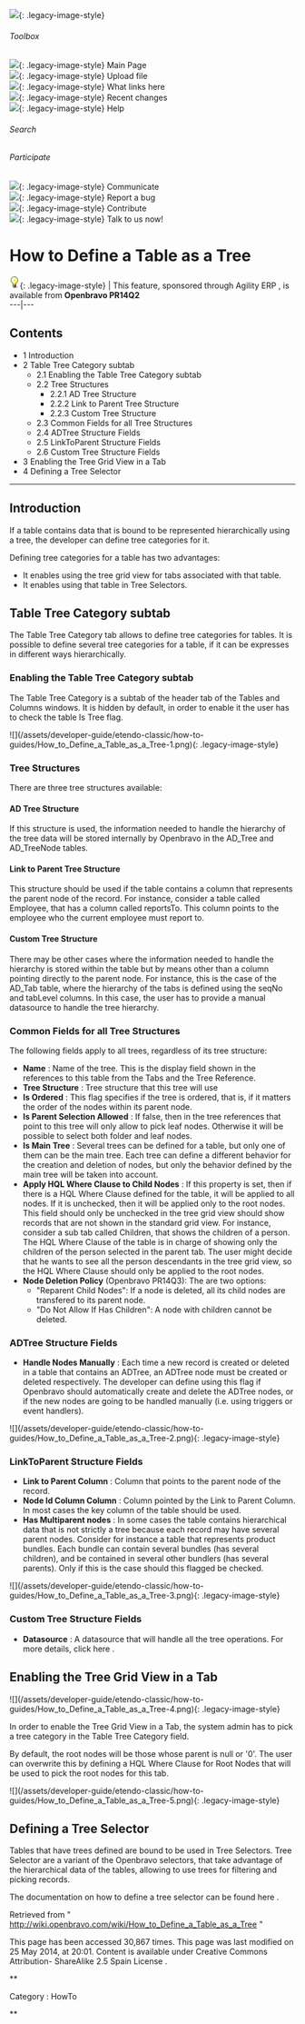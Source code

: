 ![](skins/openbravo/images/social-blogs-sidebar-banner.png){: .legacy-image-style}

######  Toolbox

![](skins/openbravo/images/flecha1.jpg){: .legacy-image-style} Main Page  
![](skins/openbravo/images/flecha1.jpg){: .legacy-image-style} Upload file  
![](skins/openbravo/images/flecha1.jpg){: .legacy-image-style} What links here  
![](skins/openbravo/images/flecha1.jpg){: .legacy-image-style} Recent changes  
![](skins/openbravo/images/flecha1.jpg){: .legacy-image-style} Help  
  
  

######  Search

######  Participate

![](skins/openbravo/images/flecha1.jpg){: .legacy-image-style} Communicate  
![](skins/openbravo/images/flecha1.jpg){: .legacy-image-style} Report a bug  
![](skins/openbravo/images/flecha1.jpg){: .legacy-image-style} Contribute  
![](skins/openbravo/images/flecha1.jpg){: .legacy-image-style} Talk to us now!  

  

#  How to Define a Table as a Tree

![](/assets/developer-guide/etendo-classic/how-to-guides/Bulbgraph.png){: .legacy-image-style} |
This feature, sponsored through  Agility ERP  , is available from **Openbravo
PR14Q2**  
---|---  
  
##  Contents

  * 1  Introduction 
  * 2  Table Tree Category subtab 
    * 2.1  Enabling the Table Tree Category subtab 
    * 2.2  Tree Structures 
      * 2.2.1  AD Tree Structure 
      * 2.2.2  Link to Parent Tree Structure 
      * 2.2.3  Custom Tree Structure 
    * 2.3  Common Fields for all Tree Structures 
    * 2.4  ADTree Structure Fields 
    * 2.5  LinkToParent Structure Fields 
    * 2.6  Custom Tree Structure Fields 
  * 3  Enabling the Tree Grid View in a Tab 
  * 4  Defining a Tree Selector 

  
---  
  
##  Introduction

If a table contains data that is bound to be represented hierarchically using
a tree, the developer can define tree categories for it.

Defining tree categories for a table has two advantages:

  * It enables using the tree grid view for tabs associated with that table. 
  * It enables using that table in Tree Selectors. 

##  Table Tree Category subtab

The Table Tree Category tab allows to define tree categories for tables. It is
possible to define several tree categories for a table, if it can be expresses
in different ways hierarchically.

###  Enabling the Table Tree Category subtab

The Table Tree Category is a subtab of the header tab of the Tables and
Columns windows. It is hidden by default, in order to enable it the user has
to check the table Is Tree flag.

![](/assets/developer-guide/etendo-classic/how-to-
guides/How_to_Define_a_Table_as_a_Tree-1.png){: .legacy-image-style}

###  Tree Structures

There are three tree structures available:

####  AD Tree Structure

If this structure is used, the information needed to handle the hierarchy of
the tree data will be stored internally by Openbravo in the AD_Tree and
AD_TreeNode tables.

####  Link to Parent Tree Structure

This structure should be used if the table contains a column that represents
the parent node of the record. For instance, consider a table called Employee,
that has a column called reportsTo. This column points to the employee who the
current employee must report to.

####  Custom Tree Structure

There may be other cases where the information needed to handle the hierarchy
is stored within the table but by means other than a column pointing directly
to the parent node. For instance, this is the case of the AD_Tab table, where
the hierarchy of the tabs is defined using the seqNo and tabLevel columns. In
this case, the user has to provide a manual datasource to handle the tree
hierarchy.

###  Common Fields for all Tree Structures

The following fields apply to all trees, regardless of its tree structure:

  * **Name** : Name of the tree. This is the display field shown in the references to this table from the Tabs and the Tree Reference. 
  * **Tree Structure** : Tree structure that this tree will use 
  * **Is Ordered** : This flag specifies if the tree is ordered, that is, if it matters the order of the nodes within its parent node. 
  * **Is Parent Selection Allowed** : If false, then in the tree references that point to this tree will only allow to pick leaf nodes. Otherwise it will be possible to select both folder and leaf nodes. 
  * **Is Main Tree** : Several trees can be defined for a table, but only one of them can be the main tree. Each tree can define a different behavior for the creation and deletion of nodes, but only the behavior defined by the main tree will be taken into account. 
  * **Apply HQL Where Clause to Child Nodes** : If this property is set, then if there is a HQL Where Clause defined for the table, it will be applied to all nodes. If it is unchecked, then it will be applied only to the root nodes. This field should only be unchecked in the tree grid view should show records that are not shown in the standard grid view. For instance, consider a sub tab called Children, that shows the children of a person. The HQL Where Clause of the table is in charge of showing only the children of the person selected in the parent tab. The user might decide that he wants to see all the person descendants in the tree grid view, so the HQL Where Clause should only be applied to the root nodes. 
  * **Node Deletion Policy** (Openbravo PR14Q3): The are two options: 
    * "Reparent Child Nodes": If a node is deleted, all its child nodes are transfered to its parent node. 
    * "Do Not Allow If Has Children": A node with children cannot be deleted. 

###  ADTree Structure Fields

  * **Handle Nodes Manually** : Each time a new record is created or deleted in a table that contains an ADTree, an ADTree node must be created or deleted respectively. The developer can define using this flag if Openbravo should automatically create and delete the ADTree nodes, or if the new nodes are going to be handled manually (i.e. using triggers or event handlers). 

![](/assets/developer-guide/etendo-classic/how-to-
guides/How_to_Define_a_Table_as_a_Tree-2.png){: .legacy-image-style}

###  LinkToParent Structure Fields

  * **Link to Parent Column** : Column that points to the parent node of the record. 
  * **Node Id Column Column** : Column pointed by the Link to Parent Column. In most cases the key column of the table should be used. 
  * **Has Multiparent nodes** : In some cases the table contains hierarchical data that is not strictly a tree because each record may have several parent nodes. Consider for instance a table that represents product bundles. Each bundle can contain several bundles (has several children), and be contained in several other bundlers (has several parents). Only if this is the case should this flagged be checked. 

![](/assets/developer-guide/etendo-classic/how-to-
guides/How_to_Define_a_Table_as_a_Tree-3.png){: .legacy-image-style}

###  Custom Tree Structure Fields

  * **Datasource** : A datasource that will handle all the tree operations. For more details, click  here  . 

##  Enabling the Tree Grid View in a Tab

![](/assets/developer-guide/etendo-classic/how-to-
guides/How_to_Define_a_Table_as_a_Tree-4.png){: .legacy-image-style}

In order to enable the Tree Grid View in a Tab, the system admin has to pick a
tree category in the Table Tree Category field.

By default, the root nodes will be those whose parent is null or '0'. The user
can overwrite this by defining a HQL Where Clause for Root Nodes that will be
used to pick the root nodes for this tab.

  

![](/assets/developer-guide/etendo-classic/how-to-
guides/How_to_Define_a_Table_as_a_Tree-5.png){: .legacy-image-style}

##  Defining a Tree Selector

Tables that have trees defined are bound to be used in Tree Selectors. Tree
Selector are a variant of the Openbravo selectors, that take advantage of the
hierarchical data of the tables, allowing to use trees for filtering and
picking records.

The documentation on how to define a tree selector can be found  here  .

Retrieved from "
http://wiki.openbravo.com/wiki/How_to_Define_a_Table_as_a_Tree  "

This page has been accessed 30,867 times. This page was last modified on 25
May 2014, at 20:01. Content is available under  Creative Commons Attribution-
ShareAlike 2.5 Spain License  .

  
**

Category  :  HowTo

**

